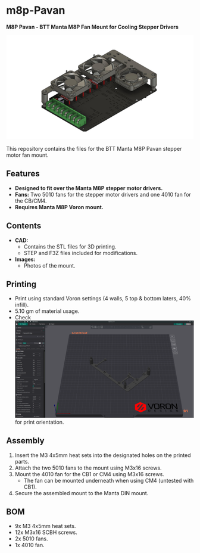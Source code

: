 # m8p-Pavan

**M8P Pavan - BTT Manta M8P Fan Mount for Cooling Stepper Drivers**

![photo](./Images/m8p_Pavan_ASSEMBLY.jpg)

This repository contains the files for the BTT Manta M8P Pavan stepper motor fan mount.

## Features
- **Designed to fit over the Manta M8P stepper motor drivers.**
- **Fans:** Two 5010 fans for the stepper motor drivers and one 4010 fan for the CB/CM4.
- **Requires Manta M8P Voron mount.**

## Contents
- **CAD:**
  - Contains the STL files for 3D printing.
  - STEP and F3Z files included for modifications.
- **Images:**
  - Photos of the mount.

## Printing
- Print using standard Voron settings (4 walls, 5 top & bottom laters, 40% infill).
- 5.10 gm of material usage.
- Check ![photo](./Images/m8p_Pavan_v1.0_Slicer.png) for print orientation.

## Assembly
1. Insert the M3 4x5mm heat sets into the designated holes on the printed parts.
2. Attach the two 5010 fans to the mount using M3x16 screws.
3. Mount the 4010 fan for the CB1 or CM4 using M3x16 screws.
   - The fan can be mounted underneath when using CM4 (untested with CB1).
4. Secure the assembled mount to the Manta DIN mount.

## BOM
- 9x M3 4x5mm heat sets.
- 12x M3x16 SCBH screws.
- 2x 5010 fans.
- 1x 4010 fan.